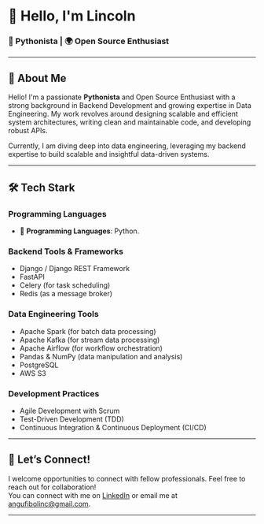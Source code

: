 # 👋 Hello, I'm Lincoln  
###  🐍 Pythonista | 🌍 Open Source Enthusiast

---

## 🚀 About Me
Hello! I'm a passionate **Pythonista**  and Open Source Enthusiast with a strong background in Backend Development and growing expertise in Data Engineering. My work revolves around designing scalable and efficient system architectures, writing clean and maintainable code, and developing robust APIs.

Currently, I am diving deep into data engineering, leveraging my backend expertise to build scalable and insightful data-driven systems.

---
## 🛠️ **Tech Stark**

### **Programming Languages**
- 🐍 **Programming Languages**: Python.

### **Backend Tools & Frameworks**
- Django / Django REST Framework
- FastAPI
- Celery (for task scheduling)
- Redis (as a message broker)

### **Data Engineering Tools** 
- Apache Spark (for batch data processing)
- Apache Kafka (for stream data processing)
- Apache Airflow (for workflow orchestration)
- Pandas & NumPy (data manipulation and analysis)
- PostgreSQL
- AWS S3

### **Development Practices**
- Agile Development with Scrum
- Test-Driven Development (TDD)
- Continuous Integration & Continuous Deployment (CI/CD)
---

## 🤝 Let’s Connect!
I welcome opportunities to connect with fellow professionals. Feel free to reach out for collaboration!  
You can connect with me on [LinkedIn](https://linkedin.com/in/linc-/) or email me at angufibolinc@gmail.com.

---


